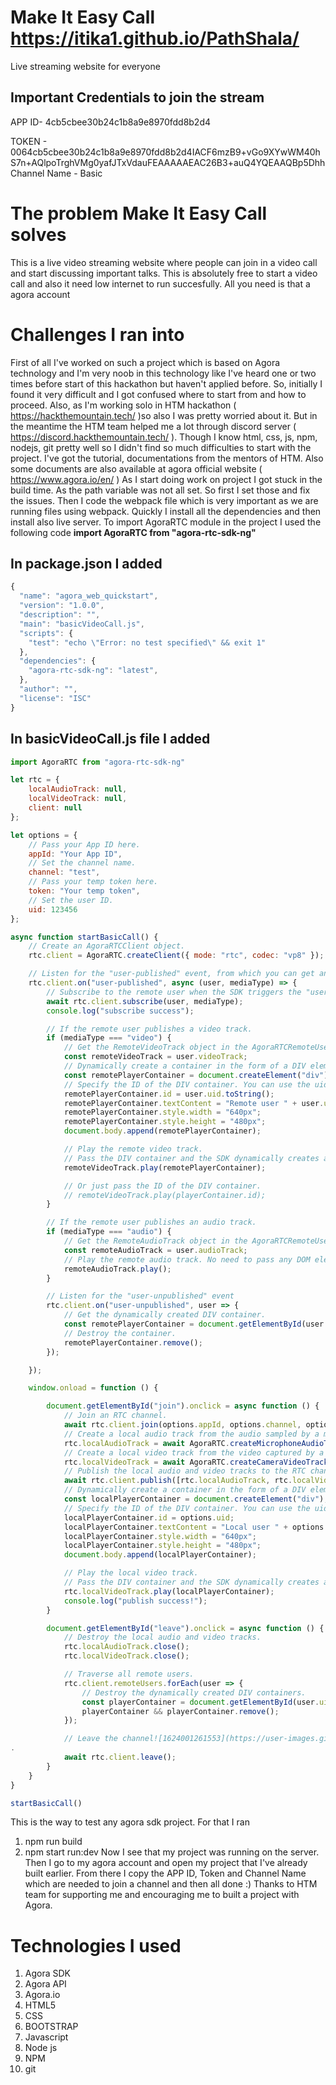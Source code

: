 # Make It Easy Call https://itika1.github.io/PathShala/
Live streaming website for everyone

## Important Credentials to join the stream
APP ID- 4cb5cbee30b24c1b8a9e8970fdd8b2d4 

TOKEN - 0064cb5cbee30b24c1b8a9e8970fdd8b2d4IACF6mzB9+vGo9XYwWM40hS7n+AQlpoTrghVMg0yafJTxVdauFEAAAAAEAC26B3+auQ4YQEAAQBp5Dhh
Channel Name - Basic
# The problem Make It Easy Call solves
This is a live video streaming website where people can join in a video call and start discussing important talks. This is absolutely free to start a video call and also it need low internet to run succesfully. All you need is that a agora account
# Challenges I ran into
First of all I've worked on such a project which is based on Agora technology and I'm very noob in this technology like I've heard one or two times before start of this hackathon but haven't applied before. So, initially I found it very difficult and I got confused where to start from and how to proceed. Also, as I'm working solo in HTM hackathon ( https://hackthemountain.tech/ )so also I was pretty worried about it. But in the meantime the HTM team helped me a lot through discord server ( https://discord.hackthemountain.tech/ ). Though I know html, css, js, npm, nodejs, git pretty well so I didn't find so much difficulties to start with the project. I've got the tutorial, documentations from the mentors of HTM. Also some documents are also available at agora official website ( https://www.agora.io/en/ ) 
As I start doing work on project I got stuck in the build time. As the path variable was not all set. So first I set those and fix the issues. Then I code the webpack file which is very important as we are running files using webpack. Quickly I install all the dependencies and then install also live server. 
To import AgoraRTC module in the project I used the following code
**import AgoraRTC from "agora-rtc-sdk-ng"**
## In package.json I added
```javascript
{
  "name": "agora_web_quickstart",
  "version": "1.0.0",
  "description": "",
  "main": "basicVideoCall.js",
  "scripts": {
    "test": "echo \"Error: no test specified\" && exit 1"
  },
  "dependencies": {
    "agora-rtc-sdk-ng": "latest",
  },
  "author": "",
  "license": "ISC"
}
```
## In basicVideoCall.js file I added
```javascript
import AgoraRTC from "agora-rtc-sdk-ng"

let rtc = {
    localAudioTrack: null,
    localVideoTrack: null,
    client: null
};

let options = {
    // Pass your App ID here.
    appId: "Your App ID",
    // Set the channel name.
    channel: "test",
    // Pass your temp token here.
    token: "Your temp token",
    // Set the user ID.
    uid: 123456
};

async function startBasicCall() {
    // Create an AgoraRTCClient object.
    rtc.client = AgoraRTC.createClient({ mode: "rtc", codec: "vp8" });

    // Listen for the "user-published" event, from which you can get an AgoraRTCRemoteUser object.
    rtc.client.on("user-published", async (user, mediaType) => {
        // Subscribe to the remote user when the SDK triggers the "user-published" event
        await rtc.client.subscribe(user, mediaType);
        console.log("subscribe success");

        // If the remote user publishes a video track.
        if (mediaType === "video") {
            // Get the RemoteVideoTrack object in the AgoraRTCRemoteUser object.
            const remoteVideoTrack = user.videoTrack;
            // Dynamically create a container in the form of a DIV element for playing the remote video track.
            const remotePlayerContainer = document.createElement("div");
            // Specify the ID of the DIV container. You can use the uid of the remote user.
            remotePlayerContainer.id = user.uid.toString();
            remotePlayerContainer.textContent = "Remote user " + user.uid.toString();
            remotePlayerContainer.style.width = "640px";
            remotePlayerContainer.style.height = "480px";
            document.body.append(remotePlayerContainer);

            // Play the remote video track.
            // Pass the DIV container and the SDK dynamically creates a player in the container for playing the remote video track.
            remoteVideoTrack.play(remotePlayerContainer);

            // Or just pass the ID of the DIV container.
            // remoteVideoTrack.play(playerContainer.id);
        }

        // If the remote user publishes an audio track.
        if (mediaType === "audio") {
            // Get the RemoteAudioTrack object in the AgoraRTCRemoteUser object.
            const remoteAudioTrack = user.audioTrack;
            // Play the remote audio track. No need to pass any DOM element.
            remoteAudioTrack.play();
        }

        // Listen for the "user-unpublished" event
        rtc.client.on("user-unpublished", user => {
            // Get the dynamically created DIV container.
            const remotePlayerContainer = document.getElementById(user.uid);
            // Destroy the container.
            remotePlayerContainer.remove();
        });

    });

    window.onload = function () {

        document.getElementById("join").onclick = async function () {
            // Join an RTC channel.
            await rtc.client.join(options.appId, options.channel, options.token, options.uid);
            // Create a local audio track from the audio sampled by a microphone.
            rtc.localAudioTrack = await AgoraRTC.createMicrophoneAudioTrack();
            // Create a local video track from the video captured by a camera.
            rtc.localVideoTrack = await AgoraRTC.createCameraVideoTrack();
            // Publish the local audio and video tracks to the RTC channel.
            await rtc.client.publish([rtc.localAudioTrack, rtc.localVideoTrack]);
            // Dynamically create a container in the form of a DIV element for playing the local video track.
            const localPlayerContainer = document.createElement("div");
            // Specify the ID of the DIV container. You can use the uid of the local user.
            localPlayerContainer.id = options.uid;
            localPlayerContainer.textContent = "Local user " + options.uid;
            localPlayerContainer.style.width = "640px";
            localPlayerContainer.style.height = "480px";
            document.body.append(localPlayerContainer);

            // Play the local video track.
            // Pass the DIV container and the SDK dynamically creates a player in the container for playing the local video track.
            rtc.localVideoTrack.play(localPlayerContainer);
            console.log("publish success!");
        }

        document.getElementById("leave").onclick = async function () {
            // Destroy the local audio and video tracks.
            rtc.localAudioTrack.close();
            rtc.localVideoTrack.close();

            // Traverse all remote users.
            rtc.client.remoteUsers.forEach(user => {
                // Destroy the dynamically created DIV containers.
                const playerContainer = document.getElementById(user.uid);
                playerContainer && playerContainer.remove();
            });

            // Leave the channel![1624001261553](https://user-images.githubusercontent.com/52042964/123542570-f52e7d00-d767-11eb-8f41-9acfb60d77d6.png)
.
            await rtc.client.leave();
        }
    }
}

startBasicCall()
```
This is the way to test any agora sdk project. For that I ran 
1) npm run build
2) npm start run:dev 
Now I see that my project was running on the server. Then I go to my agora account and open my project that I've already built earlier. From there I copy the APP ID, Token and Channel Name which are needed to join a channel and then all done :)
Thanks to HTM team for supporting me and encouraging me to built a project with Agora.
# Technologies I used
1) Agora SDK
2) Agora API
3) Agora.io
4) HTML5
5) CSS
6) BOOTSTRAP
7) Javascript
8) Node js
9) NPM
10) git
